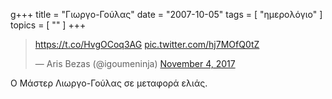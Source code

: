 g+++
title = "Γιωργο-Γούλας"
date = "2007-10-05"
tags = [ "ημερολόγιο" ]
topics = [ "" ]
+++

<blockquote class="twitter-tweet" data-lang="en"><p lang="und" dir="ltr"><a href="https://t.co/HvgOCoq3AG">https://t.co/HvgOCoq3AG</a> <a href="https://t.co/hj7MOfQ0tZ">pic.twitter.com/hj7MOfQ0tZ</a></p>&mdash; Aris Bezas (@igoumeninja) <a href="https://twitter.com/igoumeninja/status/926848392126398464?ref_src=twsrc%5Etfw">November 4, 2017</a></blockquote>
<script async src="https://platform.twitter.com/widgets.js" charset="utf-8"></script>

Ο Μάστερ Λιωργο-Γούλας σε μεταφορά ελιάς.
